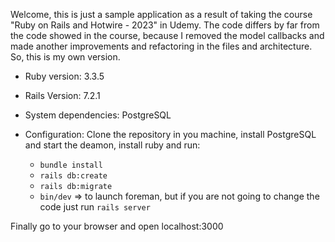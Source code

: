 Welcome, this is just a sample application as a result of taking the course "Ruby on Rails and Hotwire - 2023" in Udemy. The code differs by far from the code showed in the course, because I removed the model callbacks and made another improvements and refactoring in the files and architecture. So, this is my own version.

- Ruby version: 3.3.5

- Rails Version: 7.2.1

- System dependencies: PostgreSQL

- Configuration: Clone the repository in you machine, install PostgreSQL and start the deamon, install ruby and run:
    - `bundle install`
    - `rails db:create`
    - `rails db:migrate`
    - `bin/dev` => to launch foreman, but if you are not going to change the code just run `rails server`

Finally go to your browser and open localhost:3000
